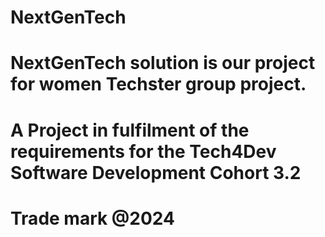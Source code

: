 # NextGenTech
# NextGenTech solution is our project for women Techster group project.
# A Project in fulfilment of the requirements for the Tech4Dev Software Development Cohort 3.2
# Trade mark @2024
